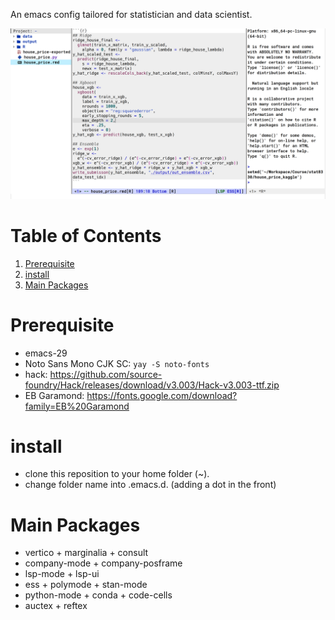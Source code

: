 An emacs config tailored for statistician and data scientist.

![example](./example.png)

# Table of Contents

1.  [Prerequisite](#orgfb4b193)
2.  [install](#orgf33587f)
3.  [Main Packages](#org64c0f2f)


<a id="orgfb4b193"></a>

# Prerequisite

-   emacs-29
-   Noto Sans Mono CJK SC: `yay -S noto-fonts`
-   hack: https://github.com/source-foundry/Hack/releases/download/v3.003/Hack-v3.003-ttf.zip
-   EB Garamond: https://fonts.google.com/download?family=EB%20Garamond

<a id="orgf33587f"></a>

# install

-   clone this reposition to your home folder (~).
-   change folder name into .emacs.d. (adding a dot in the front)


<a id="org64c0f2f"></a>

# Main Packages

- vertico + marginalia + consult
- company-mode + company-posframe
- lsp-mode + lsp-ui
- ess + polymode + stan-mode
- python-mode + conda + code-cells
- auctex + reftex

